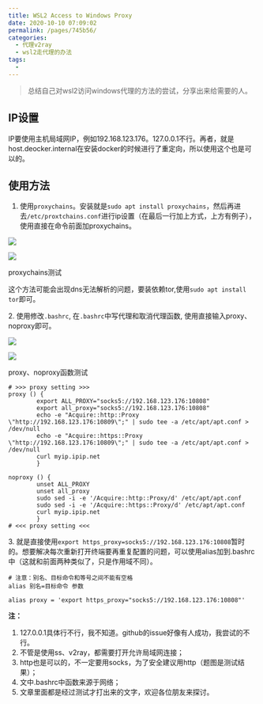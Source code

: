 ```yaml
---
title: WSL2 Access to Windows Proxy
date: 2020-10-10 07:09:02
permalink: /pages/745b56/
categories:
  - 代理v2ray
  - wsl2走代理的办法
tags:
  - 
---
```

<!--
 * @Author: 中箭的吴起
 * @Date: 2020-07-29 00:34:31
 * @LastEditTime: 2020-07-29 00:34:32
 * @LastEditors: 中箭的吴起
 * @Description: 
 * @FilePath: \科技文章c:\Users\admin\OneDrive\studybook\代理v2ray\wsl2走代理的办法\WSL2 Access to Windows Proxy.md
 * @日行一善，每日一码
--> 
> 总结自己对wsl2访问windows代理的方法的尝试，分享出来给需要的人。

## IP设置

IP要使用主机局域网IP，例如192.168.123.176。127.0.0.1不行。再者，就是host.deocker.internal在安装docker的时候进行了重定向，所以使用这个也是可以的。

## 使用方法

1.  使用`proxychains`。安装就是`sudo apt install proxychains`，然后再进去`/etc/proxtchains.conf`进行ip设置（在最后一行加上方式，上方有例子），使用直接在命令前面加proxychains。

![](https://pic3.zhimg.com/v2-57010c9fe72c2b5c3e74302b4b99bad4_b.jpg)

![](https://pic3.zhimg.com/80/v2-57010c9fe72c2b5c3e74302b4b99bad4_720w.jpg)

proxychains测试

这个方法可能会出现dns无法解析的问题，要装依赖tor,使用`sudo apt install tor`即可。

2\. 使用修改`.bashrc`, 在`.bashrc`中写代理和取消代理函数, 使用直接输入proxy、noproxy即可。

![](https://picb.zhimg.com/v2-7fc548e033d0406a53d9181af0d09d61_b.jpg)

![](https://picb.zhimg.com/80/v2-7fc548e033d0406a53d9181af0d09d61_720w.jpg)

proxy、noproxy函数测试

```kconfig
# >>> proxy setting >>>
proxy () {
        export ALL_PROXY="socks5://192.168.123.176:10808"
        export all_proxy="socks5://192.168.123.176:10808"
        echo -e "Acquire::http::Proxy \"http://192.168.123.176:10809\";" | sudo tee -a /etc/apt/apt.conf > /dev/null
        echo -e "Acquire::https::Proxy \"http://192.168.123.176:10809\";" | sudo tee -a /etc/apt/apt.conf > /dev/null
        curl myip.ipip.net
        }

noproxy () {
        unset ALL_PROXY
        unset all_proxy
        sudo sed -i -e '/Acquire::http::Proxy/d' /etc/apt/apt.conf
        sudo sed -i -e '/Acquire::https::Proxy/d' /etc/apt/apt.conf
        curl myip.ipip.net
        }
# <<< proxy setting <<<
```

3\. 就是直接使用`export https_proxy=socks5://192.168.123.176:10808`暂时的。想要解决每次重新打开终端要再重复配置的问题，可以使用alias加到.bashrc中（这就和前面两种类似了，只是作用域不同）。

```text
# 注意：别名、目标命令和等号之间不能有空格
alias 别名=目标命令 参数

alias proxy = 'export https_proxy="socks5://192.168.123.176:10808"'
```

**注：**

1.  127.0.0.1具体行不行，我不知道。github的issue好像有人成功，我尝试的不行。
2.  不管是使用ss、v2ray，都需要打开允许局域网连接；
3.  http也是可以的，不一定要用socks，为了安全建议用http（题图是测试结果）；
4.  文中.bashrc中函数来源于网络；
5.  文章里面都是经过测试才打出来的文字，欢迎各位朋友来探讨。